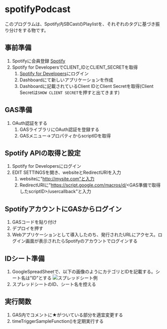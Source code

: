 # spotifyPodcast
このプログラムは、Spotify内SBCastのPlaylistを、それぞれのタグに基づき振り分けをする物です。

## 事前準備
1. Spotifyに会員登録
[Spotify](https://open.spotify.com/)
1. Spotify for DevelopersでCLIENT_IDとCLIENT_SECRETを取得
    1. [Spotify for Developers](https://developer.spotify.com/)にログイン
    1. Dashboardにて新しいアプリケーションを作成
    1. Dashboardに記載されているClient IDとClient Secretを取得(Client Secretは`SHOW CLIENT SECRET`を押すと出てきます)

## GAS準備
1. OAuth認証をする
    1. GASライブラリにOAuth認証を登録する
    1. GASメニュー→プロパティからscriptIDを取得

## Spotify APIの取得と設定
1. Spotify for Developersにログイン
1. EDIT SETTINGSを開き、websiteとRedirectURIを入力
    1. websiteに"http://mysite.com"と入力
    1. RedirectURIに"https://script.google.com/macros/d/<GAS準備で取得したscriptID>/usercallback"と入力

## SpotifyアカウントにGASからログイン
1. GASコードを貼り付け
1. デプロイを押す
1. Webアプリケーションとして導入したのち、発行されたURLにアクセス。ログイン画面が表示されたらSpotifyのアカウントでログインする

## IDシート準備
1. GoogleSpreadSheetで、以下の画像のようにカテゴリとIDを記載する。シート名は"ID"とする
![スプレッドシート例](https://user-images.githubusercontent.com/58931194/155583731-7e065208-3c47-4992-b2d1-40314b63c9c4.png)
1. スプレッドシートのID、シート名を控える

## 実行関数
1. GAS内でコメントに★がついている部分を適宜変更する
1. timeTriggerSampleFunction()を定期実行する
